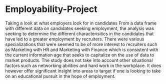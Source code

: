 # Employability-Project
Taking a look at what employers look for in candidates
From a data frame with different data on candidates seeking employment, the analysis was seeking to determine the different characterisitics in the candidates that have led to a greater employment by recruiters.
There were various specializations that were seemed to be of more interest to recruiters such as Marketing with HR and Marketing with Finance which is consistent with the current information age that seeks to capitalize on the use of data to market products.
The study does not take into account other situational factors such as networking abilities and hard work in the workplace. It does however offer significant insight into areas to target if one is looking to take on an educational pursuit in the hope of employment.
